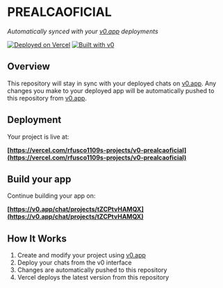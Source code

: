 # PREALCAOFICIAL

*Automatically synced with your [v0.app](https://v0.app) deployments*

[![Deployed on Vercel](https://img.shields.io/badge/Deployed%20on-Vercel-black?style=for-the-badge&logo=vercel)](https://vercel.com/rfusco1109s-projects/v0-prealcaoficial)
[![Built with v0](https://img.shields.io/badge/Built%20with-v0.app-black?style=for-the-badge)](https://v0.app/chat/projects/tZCPtvHAMQX)

## Overview

This repository will stay in sync with your deployed chats on [v0.app](https://v0.app).
Any changes you make to your deployed app will be automatically pushed to this repository from [v0.app](https://v0.app).

## Deployment

Your project is live at:

**[https://vercel.com/rfusco1109s-projects/v0-prealcaoficial](https://vercel.com/rfusco1109s-projects/v0-prealcaoficial)**

## Build your app

Continue building your app on:

**[https://v0.app/chat/projects/tZCPtvHAMQX](https://v0.app/chat/projects/tZCPtvHAMQX)**

## How It Works

1. Create and modify your project using [v0.app](https://v0.app)
2. Deploy your chats from the v0 interface
3. Changes are automatically pushed to this repository
4. Vercel deploys the latest version from this repository